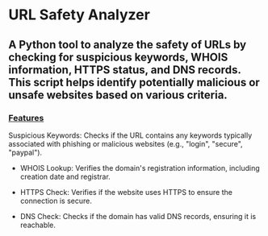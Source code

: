 # URL Safety Analyzer

## A Python tool to analyze the safety of URLs by checking for suspicious keywords, WHOIS information, HTTPS status, and DNS records. This script helps identify potentially malicious or unsafe websites based on various criteria.

### <u> Features </u>

Suspicious Keywords: Checks if the URL contains any keywords typically associated with phishing or malicious websites (e.g., "login", "secure", "paypal").

- WHOIS Lookup: Verifies the domain's registration information, including creation date and registrar.

* HTTPS Check: Verifies if the website uses HTTPS to ensure the connection is secure.

* DNS Check: Checks if the domain has valid DNS records, ensuring it is reachable.
